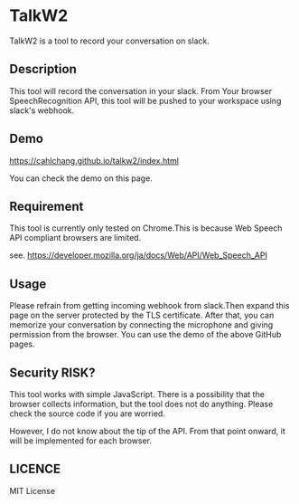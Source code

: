 # TalkW2

TalkW2 is a tool to record your conversation on slack.

## Description

This tool will record the conversation in your slack. From Your browser SpeechRecognition API, this tool will be pushed to your workspace using slack's webhook.

## Demo

https://cahlchang.github.io/talkw2/index.html

You can check the demo on this page.

## Requirement

This tool is currently only tested on Chrome.This is because Web Speech API compliant browsers are limited.

see.
https://developer.mozilla.org/ja/docs/Web/API/Web_Speech_API

## Usage

Please refrain from getting incoming webhook from slack.Then expand this page on the server protected by the TLS certificate. After that, you can memorize your conversation by connecting the microphone and giving permission from the browser.
You can use the demo of the above GitHub pages.

## Security RISK?

This tool works with simple JavaScript. There is a possibility that the browser collects information, but the tool does not do anything. Please check the source code if you are worried.


However, I do not know about the tip of the API. From that point onward, it will be implemented for each browser.

## LICENCE
MIT License
